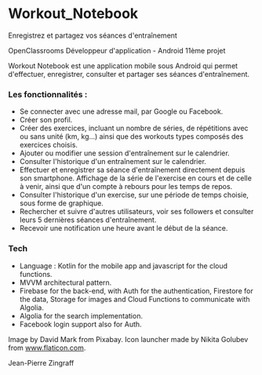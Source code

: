 # Workout_Notebook

Enregistrez et partagez vos séances d'entraînement

OpenClassrooms Développeur d'application - Android 11ème projet

Workout Notebook est une application mobile sous Android qui permet d'effectuer, enregistrer, consulter et partager ses séances d'entraînement.

### Les fonctionnalités :
- Se connecter avec une adresse mail, par Google ou Facebook.
- Créer son profil.
- Créer des exercices, incluant un nombre de séries, de répétitions avec ou sans unité (km, kg...) ainsi que des workouts types composés des exercices choisis.
- Ajouter ou modifier une session d'entraînement sur le calendrier.
- Consulter l'historique d'un entraînement sur le calendrier.
- Effectuer et enregistrer sa séance d'entraînement directement depuis son smartphone. Affichage de la série de l'exercise en cours et de celle à venir, ainsi que d'un compte à rebours pour les temps de repos.
- Consulter l'historique d'un exercise, sur une période de temps choisie, sous forme de graphique.
- Rechercher et suivre d'autres utilisateurs, voir ses followers et consulter leurs 5 dernières séances d'entraînement.
- Recevoir une notification une heure avant le début de la séance.

### Tech

- Language : Kotlin for the mobile app and javascript for the cloud functions.
- MVVM architectural pattern.
- Firebase for the back-end, with Auth for the authentication, Firestore for the data, Storage for images and Cloud Functions to communicate with Algolia.
- Algolia for the search implementation.
- Facebook login support also for Auth.

Image by David Mark from Pixabay.
Icon launcher made by Nikita Golubev from www.flaticon.com.

Jean-Pierre Zingraff